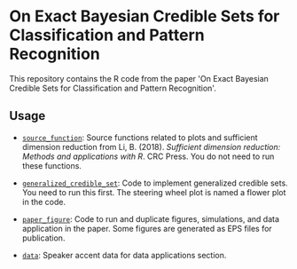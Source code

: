 # On Exact Bayesian Credible Sets for Classification and Pattern Recognition
This repository contains the R code from the paper 'On Exact Bayesian Credible Sets for Classification and Pattern Recognition'.

## Usage
+ [`source_function`](source_function): Source functions related to plots and sufficient dimension reduction from Li, B. (2018). _Sufficient dimension reduction: Methods and applications with R_. CRC Press. You do not need to run these functions. 

+ [`generalized_credible_set`](generalized_credible_set): Code to implement generalized credible sets. You need to run this first. The steering wheel plot is named a flower plot in the code. 

+ [`paper_figure`](paper_figure'): Code to run and duplicate figures, simulations, and data application in the paper. Some figures are generated as EPS files for publication. 

+ [`data`](data): Speaker accent data for data applications section. 
